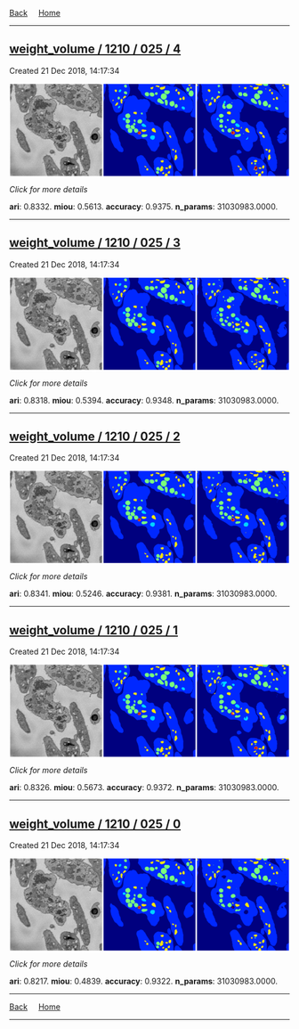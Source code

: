 
[Back](..)&nbsp;&nbsp;&nbsp;&nbsp;&nbsp;[Home](https://leapmanlab.github.io/snapshots)

---

<div class="summary"><a href="4"><h2>weight_volume / 1210 / 025 / 4</h2></a><p>Created 21 Dec 2018, 14:17:34
</p><a href="4"><img src="4/media/summary.png" align="center"></a><p>
<i>Click for more details</i>
</p></div>

**ari**: 0.8332. **miou**: 0.5613. **accuracy**: 0.9375. **n_params**: 31030983.0000. 

---

<div class="summary"><a href="3"><h2>weight_volume / 1210 / 025 / 3</h2></a><p>Created 21 Dec 2018, 14:17:34
</p><a href="3"><img src="3/media/summary.png" align="center"></a><p>
<i>Click for more details</i>
</p></div>

**ari**: 0.8318. **miou**: 0.5394. **accuracy**: 0.9348. **n_params**: 31030983.0000. 

---

<div class="summary"><a href="2"><h2>weight_volume / 1210 / 025 / 2</h2></a><p>Created 21 Dec 2018, 14:17:34
</p><a href="2"><img src="2/media/summary.png" align="center"></a><p>
<i>Click for more details</i>
</p></div>

**ari**: 0.8341. **miou**: 0.5246. **accuracy**: 0.9381. **n_params**: 31030983.0000. 

---

<div class="summary"><a href="1"><h2>weight_volume / 1210 / 025 / 1</h2></a><p>Created 21 Dec 2018, 14:17:34
</p><a href="1"><img src="1/media/summary.png" align="center"></a><p>
<i>Click for more details</i>
</p></div>

**ari**: 0.8326. **miou**: 0.5673. **accuracy**: 0.9372. **n_params**: 31030983.0000. 

---

<div class="summary"><a href="0"><h2>weight_volume / 1210 / 025 / 0</h2></a><p>Created 21 Dec 2018, 14:17:34
</p><a href="0"><img src="0/media/summary.png" align="center"></a><p>
<i>Click for more details</i>
</p></div>

**ari**: 0.8217. **miou**: 0.4839. **accuracy**: 0.9322. **n_params**: 31030983.0000. 

---

[Back](..)&nbsp;&nbsp;&nbsp;&nbsp;&nbsp;[Home](https://leapmanlab.github.io/snapshots)

---